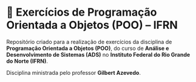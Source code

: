 # 🐍 Exercícios de Programação Orientada a Objetos (POO) – IFRN

Repositório criado para a realização de exercícios da disciplina de **Programação Orientada a Objetos (POO)**, do curso de **Análise e Desenvolvimento de Sistemas (ADS)** no **Instituto Federal do Rio Grande do Norte (IFRN)**.

Disciplina ministrada pelo professor **Gilbert Azevedo**.  
